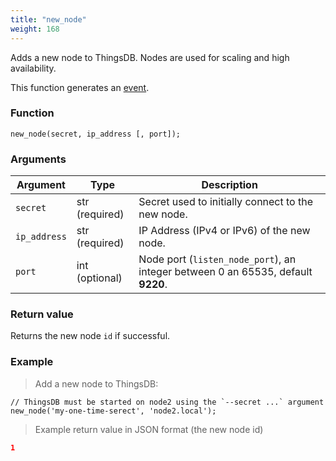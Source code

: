 ```yaml
---
title: "new_node"
weight: 168
---
```


Adds a new node to ThingsDB. Nodes are used for scaling and high availability.

This function generates an [event](../../overview/events).

### Function
`new_node(secret, ip_address [, port]);`

### Arguments
Argument | Type | Description
-------- | ---- | -----------
`secret` | str (required) | Secret used to initially connect to the new node.
`ip_address` | str (required) | IP Address (IPv4 or IPv6) of the new node.
`port` | int (optional) | Node port (`listen_node_port`), an integer between 0 an 65535, default **9220**.


### Return value

Returns the new node `id` if successful.

### Example

> Add a new node to ThingsDB:

```thingsdb,syntax_only,@t
// ThingsDB must be started on node2 using the `--secret ...` argument
new_node('my-one-time-serect', 'node2.local');
```

> Example return value in JSON format (the new node id)

```json
1
```
